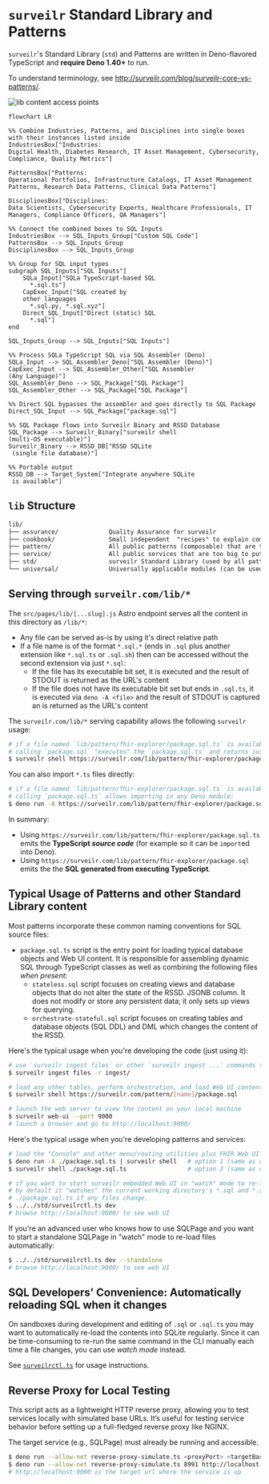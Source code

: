# `surveilr` Standard Library and Patterns

`surveilr`'s Standard Library (`std`) and Patterns are written in Deno-flavored
TypeScript and **require Deno 1.40+** to run.

To understand terminology, see
http://surveilr.com/blog/surveilr-core-vs-patterns/.

![lib content access points](./endpoints.drawio.png)

```mermaid
flowchart LR

%% Combine Industries, Patterns, and Disciplines into single boxes with their instances listed inside
IndustriesBox["Industries:
Digital Health, Diabetes Research, IT Asset Management, Cybersecurity, Compliance, Quality Metrics"]

PatternsBox["Patterns:
Operational Portfolios, Infrastructure Catalogs, IT Asset Management Patterns, Research Data Patterns, Clinical Data Patterns"]

DisciplinesBox["Disciplines:
Data Scientists, Cybersecurity Experts, Healthcare Professionals, IT Managers, Compliance Officers, QA Managers"]

%% Connect the combined boxes to SQL Inputs
IndustriesBox --> SQL_Inputs_Group["Custom SQL Code"]
PatternsBox --> SQL_Inputs_Group
DisciplinesBox --> SQL_Inputs_Group

%% Group for SQL input types
subgraph SQL_Inputs["SQL Inputs"]
    SQLa_Input["SQLa TypeScript-based SQL
      *.sql.ts"]
    CapExec_Input["SQL created by 
    other languages
      *.sql.py, *.sql.xyz"]
    Direct_SQL_Input["Direct (static) SQL
      *.sql"]
end

SQL_Inputs_Group --> SQL_Inputs["SQL Inputs"]

%% Process SQLa TypeScript SQL via SQL Assembler (Deno)
SQLa_Input --> SQL_Assembler_Deno["SQL Assembler (Deno)"]
CapExec_Input --> SQL_Assembler_Other["SQL Assembler
(Any Language)"]
SQL_Assembler_Deno --> SQL_Package["SQL Package"]
SQL_Assembler_Other --> SQL_Package["SQL Package"]

%% Direct SQL bypasses the assembler and goes directly to SQL Package
Direct_SQL_Input --> SQL_Package["package.sql"]

%% SQL Package flows into Surveilr Binary and RSSD Database
SQL_Package --> Surveilr_Binary["surveilr shell
(multi-OS executable)"]
Surveilr_Binary --> RSSD_DB["RSSD SQLite
 (single file database)"]

%% Portable output
RSSD_DB --> Target_System["Integrate anywhere SQLite
 is available"]
```

## `lib` Structure

```md
lib/
├── assurance/              Quality Assurance for surveilr
├── cookbook/               Small independent  "recipes" to explain common surveilr SQL usage
├── pattern/                All public patterns (composable) that are too big to put into a Cookbook
├── service/                All public services that are too big to put into a Pattern (might be a full "app" or "service")
├── std/                    surveilr Standard Library (used by all patterns)
└── universal/              Universally applicable modules (can be used anywhere, even outside of `surveilr` context)
```

## Serving through `surveilr.com/lib/*`

The `src/pages/lib/[...slug].js` Astro endpoint serves all the content in this
directory as `/lib/*`:

- Any file can be served as-is by using it's direct relative path
- If a file name is of the format `*.sql.*` (ends in `.sql` plus another
  extension like `*.sql.ts` or `.sql.sh`) then can be accessed without the
  second extension via just `*.sql`:
  - If the file has its executable bit set, it is executed and the result of
    STDOUT is returned as the URL's content
  - If the file does not have its executable bit set but ends in `.sql.ts`, it
    is executed via `deno -A <file>` and the result of STDOUT is captured an is
    returned as the URL's content

The `surveilr.com/lib/*` serving capability allows the following `surveilr`
usage:

```bash
# if a file named `lib/pattern/fhir-explorer/package.sql.ts` is available then
# calling `package.sql` "executes" the `package.sql.ts` and returns just SQL
$ surveilr shell https://surveilr.com/lib/pattern/fhir-explorer/package.sql
```

You can also import `*.ts` files directly:

```bash
# if a file named `lib/pattern/fhir-explorer/package.sql.ts` is available then
# calling `package.sql.ts` allows importing in any Deno module:
$ deno run -A https://surveilr.com/lib/pattern/fhir-explorer/package.sql.ts
```

In summary:

- Using `https://surveilr.com/lib/pattern/fhir-explorer/package.sql.ts` emits
  the **TypeScript _source code_** (for example so it can be `import`ed into
  Deno).
- Using `https://surveilr.com/lib/pattern/fhir-explorer/package.sql` emits the
  the **SQL generated from executing TypeScript**.

## Typical Usage of Patterns and other Standard Library content

Most patterns incorporate these common naming conventions for SQL source files:

- `package.sql.ts` script is the entry point for loading typical database
  objects and Web UI content. It is responsible for assembling dynamic SQL
  through TypeScript classes as well as combining the following files _when
  present_:
  - `stateless.sql` script focuses on creating views and database objects that
    do not alter the state of the RSSD. JSONB column. It does not modify or
    store any persistent data; it only sets up views for querying.
  - `orchestrate-stateful.sql` script focuses on creating tables and database
    objects (SQL DDL) and DML which changes the content of the RSSD.

Here's the typical usage when you're developing the code (just using it):

```bash
# use `surveilr ingest files` or other `surveilr ingest ...` commands to prepare RSSD
$ surveilr ingest files -r ingest/

# load any other tables, perform orchestration, and load Web UI content
$ surveilr shell https://surveilr.com/pattern/[name]/package.sql

# launch the web server to view the content on your local machine
$ surveilr web-ui --port 9000
# launch a browser and go to http://localhost:9000/
```

Here's the typical usage when you're developing patterns and services:

```bash
# load the "Console" and other menu/routing utilities plus FHIR Web UI (both are same, just run one)
$ deno run -A ./package.sql.ts | surveilr shell   # option 1 (same as option 2)
$ surveilr shell ./package.sql.ts                 # option 2 (same as option 1)

# if you want to start surveilr embedded Web UI in "watch" mode to re-load files automatically;
# by default it "watches" the current working directory's *.sql and *.sql.ts files and reloads
# ./package.sql.ts if any files change.
$ ../../std/surveilrctl.ts dev
# browse http://localhost:9000/ to see web UI
```

If you're an advanced user who knows how to use SQLPage and you want to start a
standalone SQLPage in "watch" mode to re-load files automatically:

```bash
$ ../../std/surveilrctl.ts dev --standalone
# browse http://localhost:9000/ to see web UI
```

## SQL Developers' Convenience: Automatically reloading SQL when it changes

On sandboxes during development and editing of `.sql` or `.sql.ts` you may want
to automatically re-load the contents into SQLite regularly. Since it can be
time-consuming to re-run the same command in the CLI manually each time a file
changes, you can use _watch mode_ instead.

See [`surveilrctl.ts`](std/surveilrctl.ts) for usage instructions.

## Reverse Proxy for Local Testing

This script acts as a lightweight HTTP reverse proxy, allowing you to test
services locally with simulated base URLs. It’s useful for testing service behavior
before setting up a full-fledged reverse proxy like NGINX.

The target service (e.g., SQLPage) must already be running and accessible.

```bash
$ deno run --allow-net reverse-proxy-simulate.ts <proxyPort> <targetBaseURL>
$ deno run --allow-net reverse-proxy-simulate.ts 8991 http://localhost:9000
# http://localhost:9000 is the target url where the service is up

```

